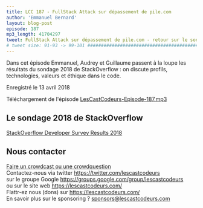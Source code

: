 ```yaml
---
title: LCC 187 - FullStack Attack sur dépassement de pile.com
author: 'Emmanuel Bernard'
layout: blog-post
episode: 187
mp3_length: 41704297
tweet: FullStack Attack sur dépassement de pile.com - retour sur le sondage @StackOverflow 2018
# tweet size: 91-93 -> 99-101 #######################################################################
---
```

Dans cet épisode Emmanuel, Audrey et Guillaume passent à la loupe les résultats du sondage 2018 de StackOverflow : on discute profils, technologies, valeurs et éthique dans le code.

Enregistré le 13 avril 2018

Téléchargement de l'épisode [LesCastCodeurs-Episode-187.mp3](https://traffic.libsyn.com/lescastcodeurs/LesCastCodeurs-Episode-187.mp3)

## Le sondage 2018 de StackOverflow

[StackOverflow Developer Survey Results 2018](https://insights.stackoverflow.com/survey/2018#technology)  

## Nous contacter

[Faire un crowdcast ou une crowdquestion](https://lescastcodeurs.com/crowdcasting/)  
Contactez-nous via twitter <https://twitter.com/lescastcodeurs>  
sur le groupe Google <https://groups.google.com/group/lescastcodeurs>  
ou sur le site web <https://lescastcodeurs.com/>  
Flattr-ez nous (dons) sur <https://lescastcodeurs.com/>  
En savoir plus sur le sponsoring ? <sponsors@lescastcodeurs.com>
